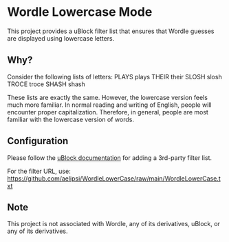 # Wordle Lowercase Mode

This project provides a uBlock filter list that ensures that Wordle guesses are displayed using lowercase letters.

## Why?

Consider the following lists of letters:
PLAYS		plays
THEIR		their
SLOSH		slosh
TROCE		troce
SHASH		shash



These lists are exactly the same. However, the lowercase version feels much more familiar. In normal reading and writing of English, people will encounter proper capitalization. Therefore, in general, people are most familiar with the lowercase version of words.

## Configuration

Please follow the [uBlock documentation](https://github.com/gorhill/uBlock/wiki/Dashboard:-Filter-lists#3rd-party-filter-lists) for adding a 3rd-party filter list.

For the filter URL, use: https://github.com/aelipsi/WordleLowerCase/raw/main/WordleLowerCase.txt

## Note

This project is not associated with Wordle, any of its derivatives, uBlock, or any of its derivatives.
